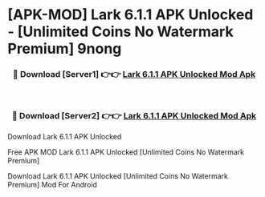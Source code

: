 # [APK-MOD] Lark 6.1.1 APK Unlocked - [Unlimited Coins No Watermark Premium] 9nong



<div align="center">
<h3>🔴 Download [Server1] 👉👉 <a href="https://momento.my/?title=Lark_6.1.1_APK_Unlocked">Lark 6.1.1 APK Unlocked Mod Apk</a></h3><br>

<h3>🔴 Download [Server2] 👉👉 <a href="https://momento.my/?title=Lark_6.1.1_APK_Unlocked">Lark 6.1.1 APK Unlocked Mod Apk</a></h3>
</div>



Download Lark 6.1.1 APK Unlocked 

Free APK MOD Lark 6.1.1 APK Unlocked [Unlimited Coins No Watermark Premium]

Download Lark 6.1.1 APK Unlocked [Unlimited Coins No Watermark Premium] Mod For Android
